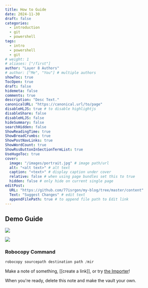 ```yaml
---
title: How to Guide
date: 2024-11-30
draft: false
categories: 
  - introduction
  - git
  - powershell
tags: 
  - intro
  - powershell
  - git
# weight: 1
# aliases: ["/first"]
author: "Layer 8 Authors"
# author: ["Me", "You"] # multiple authors
showToc: true
TocOpen: true
draft: false
hidemeta: false
comments: true  
description: "Desc Text."
canonicalURL: "https://canonical.url/to/page"
disableHLJS: true # to disable highlightjs
disableShare: false
disableHLJS: false
hideSummary: false
searchHidden: false
ShowReadingTime: true
ShowBreadCrumbs: true
ShowPostNavLinks: true
ShowWordCount: true
ShowRssButtonInSectionTermList: true
UseHugoToc: true
cover:
  image: "/images/portrait.jpg" # image path/url
  alt: "<alt text>" # alt text
  caption: "<text>" # display caption under cover
  relative: false # when using page bundles set this to true
  hidden: false # only hide on current single page
editPost:
  URL: "https://github.com/77isrgon/my-blog/tree/master/content"
  Text: "Suggest Changes" # edit text
  appendFilePath: true # to append file path to Edit link
---
```


## Demo Guide

![](/images/Pasted_image_20241127185132.png)

![](/images/Pasted_image_20241127190728.png)


### Robocopy Command
```powershell
robocopy sourcepath destination path /mir
```
Make a note of something, [[create a link]], or try [the Importer](https://help.obsidian.md/Plugins/Importer)!

When you're ready, delete this note and make the vault your own.
